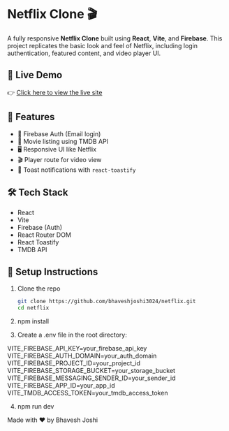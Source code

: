 # Netflix Clone 🎬

A fully responsive **Netflix Clone** built using **React**, **Vite**, and **Firebase**. This project replicates the basic look and feel of Netflix, including login authentication, featured content, and video player UI.

## 🔗 Live Demo

👉 [Click here to view the live site](https://streamzone-five.vercel.app)

## 🚀 Features

- 🔐 Firebase Auth (Email login)
- 🎥 Movie listing using TMDB API
- 🖥️ Responsive UI like Netflix
- 🎬 Player route for video view
- 🍿 Toast notifications with `react-toastify`

## 🛠️ Tech Stack

- React
- Vite
- Firebase (Auth)
- React Router DOM
- React Toastify
- TMDB API

## 🔧 Setup Instructions

1. Clone the repo  
   ```bash
   git clone https://github.com/bhaveshjoshi3024/netflix.git
   cd netflix
   
2. npm install

3. Create a .env file in the root directory:

VITE_FIREBASE_API_KEY=your_firebase_api_key
VITE_FIREBASE_AUTH_DOMAIN=your_auth_domain
VITE_FIREBASE_PROJECT_ID=your_project_id
VITE_FIREBASE_STORAGE_BUCKET=your_storage_bucket
VITE_FIREBASE_MESSAGING_SENDER_ID=your_sender_id
VITE_FIREBASE_APP_ID=your_app_id
VITE_TMDB_ACCESS_TOKEN=your_tmdb_access_token

4. npm run dev

Made with ❤️ by Bhavesh Joshi



